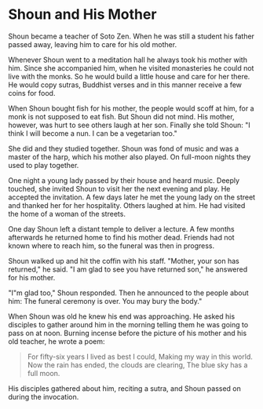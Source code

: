 # Shoun and His Mother

Shoun became a teacher of Soto Zen. When he was still a student his father passed away, leaving him to care for his old mother.

Whenever Shoun went to a meditation hall he always took his mother with him. Since she accompanied him, when he visited monasteries he could not live with the monks. So he would build a little house and care for her there. He would copy sutras, Buddhist verses and in this manner receive a few coins for food.

When Shoun bought fish for his mother, the people would scoff at him, for a monk is not supposed to eat fish. But Shoun did not mind. His mother, however, was hurt to see others laugh at her son. Finally she told Shoun: "I think I will become a nun. I can be a vegetarian too."

She did and they studied together. Shoun was fond of music and was a master of the harp, which his mother also played. On full-moon nights they used to play together.

One night a young lady passed by their house and heard music. Deeply touched, she invited Shoun to visit her the next evening and play. He accepted the invitation. A few days later he met the young lady on the street and thanked her for her hospitality. Others laughed at him. He had visited the home of a woman of the streets.

One day Shoun left a distant temple to deliver a lecture. A few months afterwards he returned home to find his mother dead. Friends had not known where to reach him, so the funeral was then in progress.

Shoun walked up and hit the coffin with his staff. "Mother, your son has returned," he said. "I am glad to see you have returned son," he answered for his mother.

"I"m glad too," Shoun responded. Then he announced to the people about him: The funeral ceremony is over. You may bury the body."

When Shoun was old he knew his end was approaching. He asked his disciples to gather around him in the morning telling them he was going to pass on at noon. Burning incense before the picture of his mother and his old teacher, he wrote a poem:

> For fifty-six years I lived as best I could,
> Making my way in this world.
> Now the rain has ended, the clouds are clearing,
> The blue sky has a full moon.

His disciples gathered about him, reciting a sutra, and Shoun passed on during the invocation.
